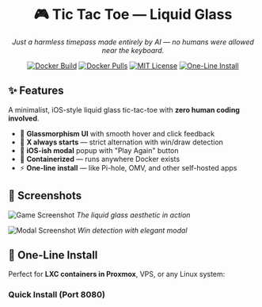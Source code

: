 <div align="center">

# 🎮 Tic Tac Toe — Liquid Glass

*Just a harmless timepass made entirely by AI — no humans were allowed near the keyboard.*

[![Docker Build](https://img.shields.io/github/actions/workflow/status/JungleeAadmi/tictactoe/docker.yml?branch=main&logo=github&label=Docker%20Build)](https://github.com/JungleeAadmi/tictactoe/actions)
[![Docker Pulls](https://img.shields.io/badge/docker-ghcr.io%2Fjungleeaadmi%2Ftictactoe-blue?logo=docker)](https://github.com/JungleeAadmi/tictactoe/pkgs/container/tictactoe)
[![MIT License](https://img.shields.io/badge/license-MIT-green.svg)](LICENSE)
[![One-Line Install](https://img.shields.io/badge/install-one%20command-brightgreen.svg)](#-one-line-install)

</div>

## ✨ Features

A minimalist, iOS-style liquid glass tic-tac-toe with **zero human coding involved**.

- 🌟 **Glassmorphism UI** with smooth hover and click feedback
- 🎯 **X always starts** — strict alternation with win/draw detection  
- 📱 **iOS-ish modal** popup with "Play Again" button
- 🐳 **Containerized** — runs anywhere Docker exists
- ⚡ **One-line install** — like Pi-hole, OMV, and other self-hosted apps

## 📸 Screenshots

![Game Screenshot](IMAGES/screenshot1.png)
*The liquid glass aesthetic in action*

![Modal Screenshot](IMAGES/screenshot2.png) 
*Win detection with elegant modal*

## 🚀 One-Line Install

Perfect for **LXC containers in Proxmox**, VPS, or any Linux system:

### Quick Install (Port 8080)
